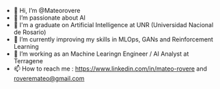 - 👋 Hi, I’m @Mateorovere
- 👀 I’m passionate about AI
- ​🤖​ I'm a graduate on Artificial Intelligence at UNR (Universidad Nacional de Rosario)
- 🌱 I’m currently improving my skills in MLOps, GANs and Reinforcement Learning
- 💞️ I’m working as an Machine Learingn Engineer / AI Analyst at Terragene
- 📫 How to reach me : https://www.linkedin.com/in/mateo-rovere and roveremateo@gmail.com

<!---
Mateorovere/Mateorovere is a ✨ special ✨ repository because its `README.md` (this file) appears on your GitHub profile.
You can click the Preview link to take a look at your changes.
--->
